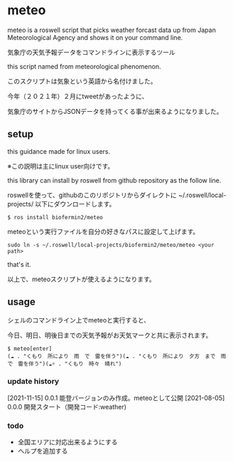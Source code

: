 # meteo
meteo is a roswell script that picks weather forcast data up from Japan Meteorological Agency and shows it on your command line.

気象庁の天気予報データをコマンドラインに表示するツール

this script named from meteorological phenomenon.

このスクリプトは気象という英語から名付けました。

今年（２０２１年）２月にtweetがあったように、

気象庁のサイトからJSONデータを持ってくる事が出来るようになりました。

## setup
this guidance made for linux users.

※この説明は主にlinux user向けです。

this library can install by roswell from github repository as the follow line.

roswellを使って、githubのこのリポジトリからダイレクトに
~/.roswell/local-projects/
以下にダウンロードします。

```shell
$ ros install biofermin2/meteo
```

meteoという実行ファイルを自分の好きなパスに設定して上げます。

```shell
sudo ln -s ~/.roswell/local-projects/biofermin2/meteo/meteo <your path>
```
that's it.

以上で、meteoスクリプトが使えるようになります。

## usage
シェルのコマンドライン上でmeteoと実行すると、

今日、明日、明後日までの天気予報がお天気マークと共に表示されます。

```shell
$ meteo[enter]
(☁ . "くもり　所により　雨　で　雷を伴う")(☁ . "くもり　所により　夕方　まで　雨　で　雷を伴う")(☁☼ . "くもり　時々　晴れ")
```

### update history
[2021-11-15] 0.0.1 能登バージョンのみ作成。meteoとして公開
[2021-08-05] 0.0.0 開発スタート（開発コード:weather)

### todo
- 全国エリアに対応出来るようにする
- ヘルプを追加する
